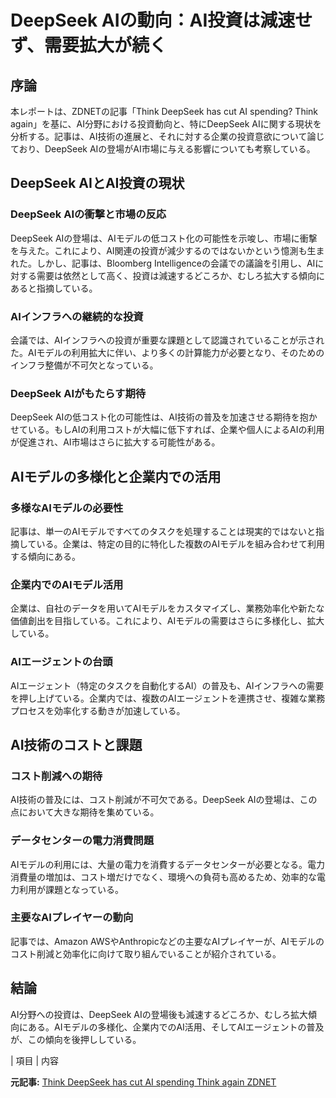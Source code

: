 # DeepSeek AIの動向：AI投資は減速せず、需要拡大が続く

## 序論

本レポートは、ZDNETの記事「Think DeepSeek has cut AI spending? Think again」を基に、AI分野における投資動向と、特にDeepSeek AIに関する現状を分析する。記事は、AI技術の進展と、それに対する企業の投資意欲について論じており、DeepSeek AIの登場がAI市場に与える影響についても考察している。

## DeepSeek AIとAI投資の現状

### DeepSeek AIの衝撃と市場の反応

DeepSeek AIの登場は、AIモデルの低コスト化の可能性を示唆し、市場に衝撃を与えた。これにより、AI関連の投資が減少するのではないかという憶測も生まれた。しかし、記事は、Bloomberg Intelligenceの会議での議論を引用し、AIに対する需要は依然として高く、投資は減速するどころか、むしろ拡大する傾向にあると指摘している。

### AIインフラへの継続的な投資

会議では、AIインフラへの投資が重要な課題として認識されていることが示された。AIモデルの利用拡大に伴い、より多くの計算能力が必要となり、そのためのインフラ整備が不可欠となっている。

### DeepSeek AIがもたらす期待

DeepSeek AIの低コスト化の可能性は、AI技術の普及を加速させる期待を抱かせている。もしAIの利用コストが大幅に低下すれば、企業や個人によるAIの利用が促進され、AI市場はさらに拡大する可能性がある。

## AIモデルの多様化と企業内での活用

### 多様なAIモデルの必要性

記事は、単一のAIモデルですべてのタスクを処理することは現実的ではないと指摘している。企業は、特定の目的に特化した複数のAIモデルを組み合わせて利用する傾向にある。

### 企業内でのAIモデル活用

企業は、自社のデータを用いてAIモデルをカスタマイズし、業務効率化や新たな価値創出を目指している。これにより、AIモデルの需要はさらに多様化し、拡大している。

### AIエージェントの台頭

AIエージェント（特定のタスクを自動化するAI）の普及も、AIインフラへの需要を押し上げている。企業内では、複数のAIエージェントを連携させ、複雑な業務プロセスを効率化する動きが加速している。

## AI技術のコストと課題

### コスト削減への期待

AI技術の普及には、コスト削減が不可欠である。DeepSeek AIの登場は、この点において大きな期待を集めている。

### データセンターの電力消費問題

AIモデルの利用には、大量の電力を消費するデータセンターが必要となる。電力消費量の増加は、コスト増だけでなく、環境への負荷も高めるため、効率的な電力利用が課題となっている。

### 主要なAIプレイヤーの動向

記事では、Amazon AWSやAnthropicなどの主要なAIプレイヤーが、AIモデルのコスト削減と効率化に向けて取り組んでいることが紹介されている。

## 結論

AI分野への投資は、DeepSeek AIの登場後も減速するどころか、むしろ拡大傾向にある。AIモデルの多様化、企業内でのAI活用、そしてAIエージェントの普及が、この傾向を後押ししている。

| 項目 | 内容 

**元記事:** [Think DeepSeek has cut AI spending Think again ZDNET](https://www.zdnet.com/article/think-deepseek-has-cut-ai-spending-think-again/)